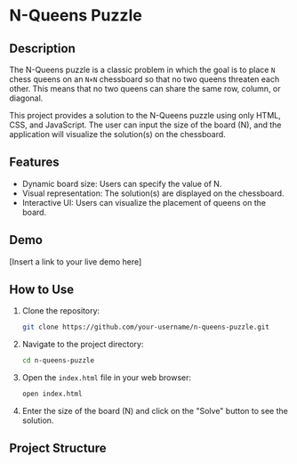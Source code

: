 # N-Queens Puzzle

## Description

The N-Queens puzzle is a classic problem in which the goal is to place `N` chess queens on an `N×N` chessboard so that no two queens threaten each other. This means that no two queens can share the same row, column, or diagonal.

This project provides a solution to the N-Queens puzzle using only HTML, CSS, and JavaScript. The user can input the size of the board (N), and the application will visualize the solution(s) on the chessboard.

## Features

- Dynamic board size: Users can specify the value of N.
- Visual representation: The solution(s) are displayed on the chessboard.
- Interactive UI: Users can visualize the placement of queens on the board.

## Demo

[Insert a link to your live demo here]

## How to Use

1. Clone the repository:
    ```bash
    git clone https://github.com/your-username/n-queens-puzzle.git
    ```

2. Navigate to the project directory:
    ```bash
    cd n-queens-puzzle
    ```

3. Open the `index.html` file in your web browser:
    ```bash
    open index.html
    ```

4. Enter the size of the board (N) and click on the "Solve" button to see the solution.

## Project Structure
